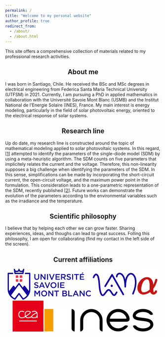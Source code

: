 ```yaml
---
permalink: /
title: "Welcome to my personal website"
author_profile: true
redirect_from: 
  - /about/
  - /about.html
---
```

This site offers a comprehensive collection of materials related to my professional research activities. 

<h2><center> 
  About me
</center></h2>

I was born in Santiago, Chile. He received the BSc and MSc degrees in electrical engineering from Federica Santa María Technical University (UTFSM) in 2021. Currently, I am pursuing a PhD in applied mathematics in collaboration with the Université Savoie Mont Blanc (USMB) and the Institut National de l'Energie Solaire (INES), France. My main interest is energy modeling, particularly in the field of solar photovoltaic energy, oriented to the electrical response of solar systems.

<h2><center> 
  Research line
</center></h2>


Up do date, my research line is constructed around the topic of mathematical modeling applied to solar photovoltaic systems.
In this regard, [<a href="https://doi.org/10.3390/en14133925">1</a>] attempted to identify the parameters of the single-diode model (SDM) by using a meta-heuristic algorithm. 
The SDM counts on five parameters that implicitely relates the current and the voltage.
Therefore, this non-linearity supposes a big challenge when identifying the parameters of the SDM.
In this sense, simplifications can be made by incorporating the short-circuit current, the open-circuit voltage, and the maximum power point in the formulation.
This consideration leads to a one-parametric representation of the SDM, recently published [<a href="https://doi.org/10.1016/j.solener.2024.112718">2</a>].
Future works can demonstrate the evolution of the parameters according to the environmental variables such as the irradiance and the temperature.

<h2><center> 
  Scientific philosophy
</center></h2>

I believe that by helping each other we can grow faster. 
Sharing experiences, ideas, and thoughs can lead to great success.
Folling this philosophy, I am open for collaborating (find my contact in the left side of the screen).

<h2><center> 
  Current affiliations
</center></h2>

<head>
  <style>
    .custom_responsive {
      width: auto;
      height: 100%;
      max-height: 100px;
    }
  </style>
</head>

<center>
<img src="/images/usmb.svg" alt="USMB logo" class="custom_responsive"  />
<img src="/images/lama.png" alt="LAMA logo" class="custom_responsive" />
 
<img src="/images/cea.jpg" alt="CEA logo" class="custom_responsive" />
<img src="/images/ines_logo_header.svg" alt="INES logo" class="custom_responsive" />
</center>






